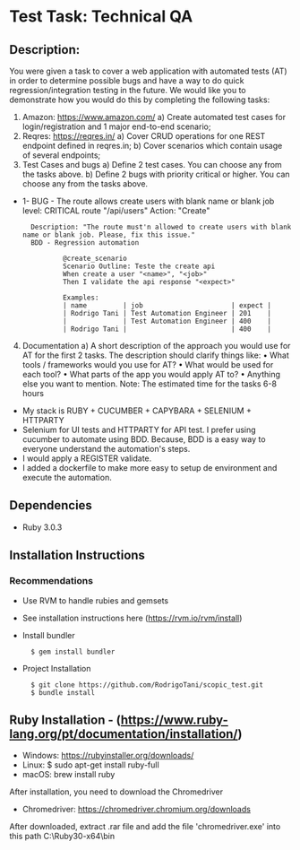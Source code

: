 # Test Task: Technical QA
## Description:
You were given a task to cover a web application with automated tests (AT) in order to
determine possible bugs and have a way to do quick regression/integration testing in the
future. We would like you to demonstrate how you would do this by completing the following
tasks:

1. Amazon: https://www.amazon.com/
a) Create automated test cases for login/registration and 1 major end-to-end scenario;
2. Reqres: https://reqres.in/
a) Cover CRUD operations for one REST endpoint defined in reqres.in;
b) Cover scenarios which contain usage of several endpoints;
3. Test Cases and bugs
a) Define 2 test cases. You can choose any from the tasks above.
b) Define 2 bugs with priority critical or higher. You can choose any from the tasks above.

* 1- BUG - The route allows create users with blank name or blank job
        level: CRITICAL
        route "/api/users"
        Action: "Create"

        Description: "The route must'n allowed to create users with blank name or blank job. Please, fix this issue."
        BDD - Regression automation

                @create_scenario
                Scenario Outline: Teste the create api
                When create a user "<name>", "<job>"
                Then I validate the api response "<expect>"

                Examples:
                | name         | job                      | expect |
                | Rodrigo Tani | Test Automation Engineer | 201    |
                |              | Test Automation Engineer | 400    |
                | Rodrigo Tani |                          | 400    |

4. Documentation
a) A short description of the approach you would use for AT for the first 2 tasks. The
description should clarify things like:
• What tools / frameworks would you use for AT?
• What would be used for each tool?
• What parts of the app you would apply AT to?
• Anything else you want to mention.
Note: The estimated time for the tasks 6-8 hours

- My stack is RUBY + CUCUMBER + CAPYBARA + SELENIUM + HTTPARTY
- Selenium for UI tests and HTTPARTY for API test. I prefer using cucumber to automate using BDD. Because, BDD is a easy way to everyone understand the automation's steps.
- I would apply a REGISTER validate.
- I added a dockerfile to make more easy to setup de environment and execute the automation.
## Dependencies

* Ruby 3.0.3

## Installation Instructions

### Recommendations

* Use RVM to handle rubies and gemsets

* See installation instructions here (https://rvm.io/rvm/install)

* Install bundler

        $ gem install bundler

* Project Installation

        $ git clone https://github.com/RodrigoTani/scopic_test.git
        $ bundle install

## Ruby Installation - (https://www.ruby-lang.org/pt/documentation/installation/)
* Windows: https://rubyinstaller.org/downloads/
* Linux: 
        $ sudo apt-get install ruby-full
* macOS: 
        brew install ruby

After installation, you need to download the Chromedriver
* Chromedriver: https://chromedriver.chromium.org/downloads

After downloaded, extract .rar file and add the file 'chromedriver.exe' into this path C:\Ruby30-x64\bin
